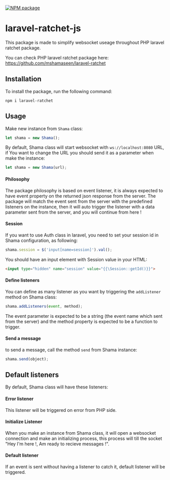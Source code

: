[![NPM package][npm]][npm-url]

# laravel-ratchet-js
This package is made to simplify websocket useage throughout PHP laravel ratchet package.

You can check PHP laravel ratchet package here:
https://github.com/mshamaseen/laravel-ratchet

## Installation

To install the package, run the following command:
```
npm i laravel-ratchet
```

## Usage
Make new instance from `Shama` class:

```js
let shama = new Shama();
```

By default, Shama class will start websocket with `ws://localhost:8080` URL, if You want to change the URL you should send it as a parameter when make the instance:
 ```js
 let shama = new Shama(url);
 ```
 
#### Philosophy
 The package philosophy is based on event listener, it is always expected to have event property on the returned json response from the server.
 The package will match the event sent from the server with the predefined  listeners on the instance, then it will auto trigger the listener with a data parameter sent from the server, and you will continue from here !
 
 
#### Session
If you want to use Auth class in laravel, you need to set your session id in Shama configuration, as following:

```js
shama.session = $('input[name=session]').val();
``` 

You should have an input element with Session value in your HTML:
```html
<input type="hidden" name="session" value="{{\Session::getId()}}">
```

#### Define listeners
 You can define as many listener as you want by triggering the `addListener` method on Shama class:
 
 ```js
shama.addListeners(event, method);
```
  The event parameter is expected to be a string (the event name which sent from the server) and the method property is expected to be a function to trigger.

#### Send a message
to send a message, call the method ``send`` from Shama instance:
```js
shama.send(object);
```

## Default listeners
By default, Shama class will have these listeners:

#### Error listener
This listener will be triggered on error from PHP side.

#### Initialize Listener
When you make an instance from Shama class, it will open a websocket connection and make an initializing process, this process will till the socket "Hey I'm here !, Am ready to recieve messages !".

#### Default listener
If an event is sent without having a listener to catch it, default listener will be triggered.

[npm]: https://img.shields.io/npm/v/laravel-ratchet.svg
[npm-url]: https://www.npmjs.com/package/laravel-ratchet
